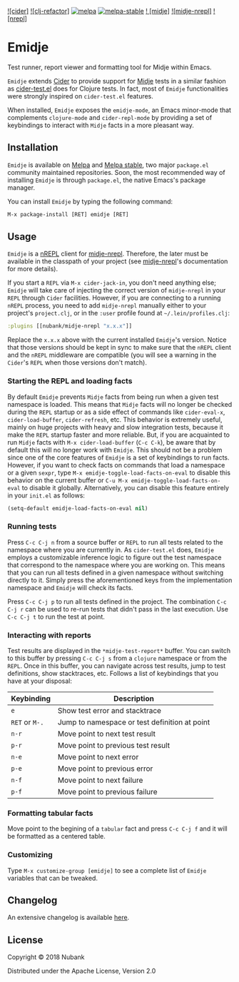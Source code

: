 [![cider]](https://github.com/clojure-emacs/cider)
[![clj-refactor]](https://github.com/clojure-emacs/clj-refactor.el)
[![melpa](http://melpa.org/packages/clj-refactor-badge.svg)](http://melpa.org/#/clj-refactor)
[![melpa-stable](http://stable.melpa.org/packages/clj-refactor-badge.svg)](http://stable.melpa.org/#/clj-refactor)
[! [midje]](https://github.com/marick/Midje)
[![midje-nrepl]](https://github.com/nubank/midje-nrepl)
[![nrepl]](https://github.com/nrepl/nrepl)

# Emidje

Test runner, report viewer and formatting tool for Midje within Emacs.

`Emidje` extends [Cider](cider) to provide support for [Midje](midje) tests in a
similar fashion as
[cider-test.el](https://github.com/clojure-emacs/cider/blob/master/cider-test.el)
does for Clojure tests. In fact, most of `Emidje` functionalities were strongly
inspired on `cider-test.el` features.

When installed, `Emidje` exposes the `emidje-mode`, an Emacs minor-mode that
complements `clojure-mode` and `cider-repl-mode` by providing a set of
keybindings to interact with `Midje` facts in a more pleasant way.

## Installation

`Emidje` is available on [Melpa](melpa) and [Melpa stable](melpa-stable), two
major `package.el` community maintained repositories. Soon, the most recommended
way of installing `Emidje` is through `package.el`, the native Emacs's package
manager.

You can install `Emidje` by typing the following command:

```el
M-x package-install [RET] emidje [RET]
```

## Usage

`Emidje` is a [nREPL](nrepl) client for [midje-nrepl](midje-nrepl). Therefore,
the later must be available in the classpath of your project (see
[midje-nrepl](midje-nrepl)'s documentation for more details).

If you start a `REPL` via `M-x cider-jack-in`, you don't need anything else;
`Emidje` will take care of injecting the correct version of `midje-nrepl` in
your `REPL` through `Cider` facilities. However, if you are connecting to a
running `nREPL` process, you need to add `midje-nrepl` manually either to your
project's `project.clj`, or in the `:user` profile found at
`~/.lein/profiles.clj`:

```clojure
:plugins [[nubank/midje-nrepl "x.x.x"]]
```

Replace the `x.x.x` above with the current installed `Emidje`'s version. Notice
that those versions should be kept in sync to make sure that the `nREPL` client
and the `nREPL` middleware are compatible (you will see a warning in the
`Cider`'s `REPL` when those versions don't match).

### Starting the REPL and loading facts

By default `Emidje` prevents `Midje` facts from being run when a given test
namespace is loaded. This means that `Midje` facts will no longer be checked
during the `REPL` startup or as a side effect of commands like `cider-eval-x`,
`cider-load-buffer`, `cider-refresh`, etc. This behavior is extremely useful,
mainly on huge projects with heavy and slow integration tests, because it make
the `REPL` startup faster and more reliable. But, if you are acquainted to run
`Midje` facts with `M-x cider-load-buffer` (`C-c C-k`), be aware that by default
this will no longer work with `Emidje`. This should not be a problem since one
of the core features of `Emidje` is a set of keybindings to run facts. However,
if you want to check facts on commands that load a namespace or a given `sexpr`,
type `M-x emidje-toggle-load-facts-on-eval` to disable this behavior on the
current buffer or `C-u M-x emidje-toggle-load-facts-on-eval` to disable it
globally. Alternatively, you can disable this feature entirely in your `init.el`
as follows:

```el
(setq-default emidje-load-facts-on-eval nil)
```

### Running tests

Press `C-c C-j n` from a source buffer or `REPL` to run all tests related to the
namespace where you are currently in. As `cider-test.el` does, `Emidje` employs
a customizable inference logic to figure out the test namespace that correspond
to the namespace where you are working on. This means that you can run all tests
defined in a given namespace without switching directly to it. Simply press the
aforementioned keys from the implementation namespace and `Emidje` will check
its facts.

Press `C-c C-j p` to run all tests defined in the project. The combination `C-c
C-j r` can be used to re-run tests that didn't pass in the last execution. Use
`C-c C-j t` to run the test at point.

### Interacting with reports

Test results are displayed in the `*midje-test-report*` buffer. You can switch
to this buffer by pressing `C-c C-j s` from a `clojure` namespace or from the
`REPL`. Once in this buffer, you can navigate across test results, jump to test
definitions, show stacktraces, etc. Follows a list of keybindings that you have
at your disposal:

| Keybinding | Description |
| --------------- | --------------------------------------------- |
| `e` | Show test error and stacktrace |
| `RET` or `M-.` | Jump to namespace or test definition at point |
| `n-r` | Move point to next test result |
| `p-r` | Move point to previous test result |
| `n-e` | Move point to next error |
| `p-e` | Move point to previous error |
| `n-f` | Move point to next failure |
| `p-f` | Move point to previous failure |

### Formatting tabular facts

Move point to the begining of a `tabular` fact and press `C-c C-j f` and it will
be formatted as a centered table.

### Customizing

Type `M-x customize-group [emidje]` to see a complete list of `Emidje` variables
that can be tweaked.

## Changelog

An extensive changelog is available [here](CHANGELOG.md).

## License
Copyright © 2018 Nubank

Distributed under the Apache License, Version 2.0
